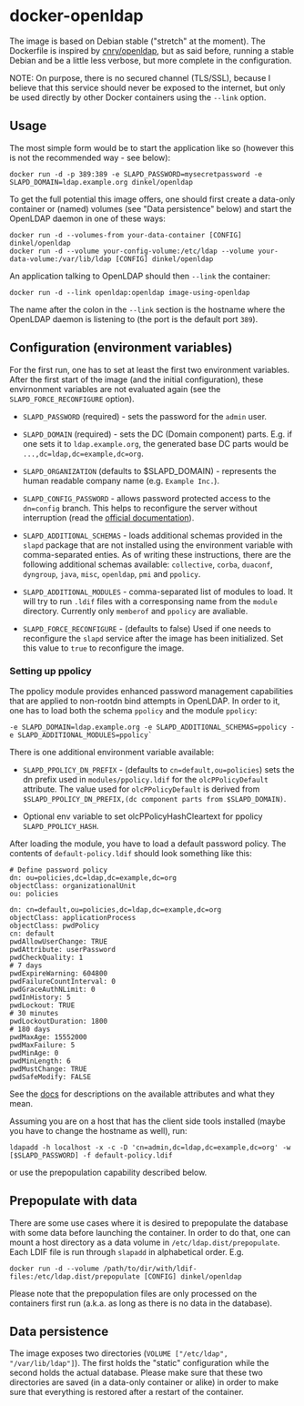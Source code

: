 docker-openldap
===============

The image is based on Debian stable ("stretch" at the moment). The Dockerfile is
inspired by [cnry/openldap](https://registry.hub.docker.com/u/cnry/openldap/),
but as said before, running a stable Debian and be a little less verbose, but
more complete in the configuration.

NOTE: On purpose, there is no secured channel (TLS/SSL), because I believe that
this service should never be exposed to the internet, but only be used directly
by other Docker containers using the `--link` option.

Usage
-----

The most simple form would be to start the application like so (however this is
not the recommended way - see below):

    docker run -d -p 389:389 -e SLAPD_PASSWORD=mysecretpassword -e SLAPD_DOMAIN=ldap.example.org dinkel/openldap

To get the full potential this image offers, one should first create a data-only
container or (named) volumes (see "Data persistence" below) and start the 
OpenLDAP daemon in one of these ways:

    docker run -d --volumes-from your-data-container [CONFIG] dinkel/openldap
    docker run -d --volume your-config-volume:/etc/ldap --volume your-data-volume:/var/lib/ldap [CONFIG] dinkel/openldap

An application talking to OpenLDAP should then `--link` the container:

    docker run -d --link openldap:openldap image-using-openldap

The name after the colon in the `--link` section is the hostname where the
OpenLDAP daemon is listening to (the port is the default port `389`).

Configuration (environment variables)
-------------------------------------

For the first run, one has to set at least the first two environment variables.
After the first start of the image (and the initial configuration), these
envirnonment variables are not evaluated again (see the
`SLAPD_FORCE_RECONFIGURE` option).

* `SLAPD_PASSWORD` (required) - sets the password for the `admin` user.
* `SLAPD_DOMAIN` (required) - sets the DC (Domain component) parts. E.g. if one sets
it to `ldap.example.org`, the generated base DC parts would be `...,dc=ldap,dc=example,dc=org`.
* `SLAPD_ORGANIZATION` (defaults to $SLAPD_DOMAIN) - represents the human readable
company name (e.g. `Example Inc.`).
* `SLAPD_CONFIG_PASSWORD` - allows password protected access to the `dn=config`
branch. This helps to reconfigure the server without interruption (read the
[official documentation](http://www.openldap.org/doc/admin24/guide.html#Configuring%20slapd)).
* `SLAPD_ADDITIONAL_SCHEMAS` - loads additional schemas provided in the `slapd`
package that are not installed using the environment variable with comma-separated
enties. As of writing these instructions, there are the following additional schemas
available: `collective`, `corba`, `duaconf`, `dyngroup`, `java`, `misc`, `openldap`,
`pmi` and `ppolicy`.
* `SLAPD_ADDITIONAL_MODULES` - comma-separated list of modules to load. It will try
to run `.ldif` files with a corresponsing name from the `module` directory.
Currently only `memberof` and `ppolicy` are avaliable.

* `SLAPD_FORCE_RECONFIGURE` - (defaults to false)  Used if one needs to reconfigure
the `slapd` service after the image has been initialized.  Set this value to `true`
to reconfigure the image.

### Setting up ppolicy

The ppolicy module provides enhanced password management capabilities that are
applied to non-rootdn bind attempts in OpenLDAP. In order to it, one has to load
both the schema `ppolicy` and the module `ppolicy`:

    -e SLAPD_DOMAIN=ldap.example.org -e SLAPD_ADDITIONAL_SCHEMAS=ppolicy -e SLAPD_ADDITIONAL_MODULES=ppolicy`

There is one additional environment variable available:

* `SLAPD_PPOLICY_DN_PREFIX` - (defaults to `cn=default,ou=policies`) sets the dn
prefix used in `modules/ppolicy.ldif` for the `olcPPolicyDefault` attribute.  The
value used for `olcPPolicyDefault` is derived from `$SLAPD_PPOLICY_DN_PREFIX,(dc
component parts from $SLAPD_DOMAIN)`.

* Optional env variable to set olcPPolicyHashCleartext for ppolicy `SLAPD_PPOLICY_HASH`.

After loading the module, you have to load a default password policy. The
contents of `default-policy.ldif` should look something like this:

```
# Define password policy
dn: ou=policies,dc=ldap,dc=example,dc=org
objectClass: organizationalUnit
ou: policies

dn: cn=default,ou=policies,dc=ldap,dc=example,dc=org
objectClass: applicationProcess
objectClass: pwdPolicy
cn: default
pwdAllowUserChange: TRUE
pwdAttribute: userPassword
pwdCheckQuality: 1
# 7 days
pwdExpireWarning: 604800
pwdFailureCountInterval: 0
pwdGraceAuthNLimit: 0
pwdInHistory: 5
pwdLockout: TRUE
# 30 minutes
pwdLockoutDuration: 1800
# 180 days
pwdMaxAge: 15552000
pwdMaxFailure: 5
pwdMinAge: 0
pwdMinLength: 6
pwdMustChange: TRUE
pwdSafeModify: FALSE
```

See the [docs](http://www.zytrax.com/books/ldap/ch6/ppolicy.html) for descriptions
on the available attributes and what they mean.

Assuming you are on a host that has the client side tools installed (maybe you 
have to change the hostname as well), run:

    ldapadd -h localhost -x -c -D 'cn=admin,dc=ldap,dc=example,dc=org' -w [$SLAPD_PASSWORD] -f default-policy.ldif

or use the prepopulation capability described below.

Prepopulate with data
---------------------

There are some use cases where it is desired to prepopulate the database with 
some data before launching the container. In order to do that, one can mount a 
host directory as a data volume in `/etc/ldap.dist/prepopulate`. Each LDIF file 
is run through `slapadd` in alphabetical order. E.g.

    docker run -d --volume /path/to/dir/with/ldif-files:/etc/ldap.dist/prepopulate [CONFIG] dinkel/openldap

Please note that the prepopulation files are only processed on the containers 
first run (a.k.a. as long as there is no data in the database).

Data persistence
----------------

The image exposes two directories (`VOLUME ["/etc/ldap", "/var/lib/ldap"]`).
The first holds the "static" configuration while the second holds the actual
database. Please make sure that these two directories are saved (in a data-only
container or alike) in order to make sure that everything is restored after a
restart of the container.
